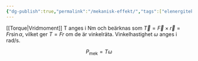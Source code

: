 ```yaml
---
{"dg-publish":true,"permalink":"/mekanisk-effekt/","tags":["elenergiteknik"]}
---
```


[[Torque\|Vridmoment]] T anges i Nm och beärknas som $\vec{T}=\vec{F}\times\vec{r}=Fr\sin\alpha$, vilket ger $T=Fr$ om de är vinkelräta. Vinkelhastighet $\omega$ anges i rad/s.

$$
P_\text{mek}=T\omega
$$

